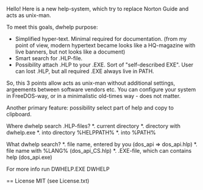   Hello! Here is a new help-system, which try to replace Norton Guide and
acts as unix-man.

  To meet this goals, dwhelp purpose:

* Simplified hyper-text. Minimal required for documentation. (from my point
of view, modern hypertext became looks like a HQ-magazine with live banners,
but not looks like a document)
* Smart search for .HLP-file.
* Possibility attach .HLP to your .EXE. Sort of "self-described EXE".
User can lost .HLP, but all required .EXE always live in PATH.

So, this 3 points allow acts as unix-man without additional settings,
argeements between software vendors etc. You can configure your system
in FreeDOS-way, or in a minimalistic old-times way - does not matter.

Another primary feature: possibility select part of help and copy to clipboard.

Where dwhelp search .HLP-files?
*. current directory
*. directory with dwhelp.exe
*. into directory %HELPPATH%
*. into %PATH%

What dwhelp search?
*. file name, entered by you (dos_api => dos_api.hlp)
*. file name with %LANG% (dos_api_CS.hlp)
*. .EXE-file, which can contains help (dos_api.exe)

For more info run DWHELP.EXE DWHELP

== License
MIT (see License.txt)
